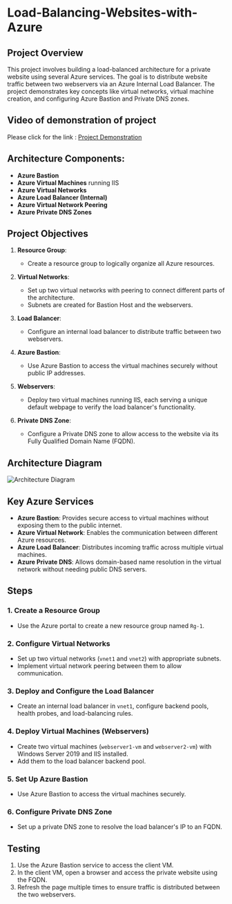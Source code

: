 # Load-Balancing-Websites-with-Azure

## Project Overview

This project involves building a load-balanced architecture for a private website using several Azure services. The goal is to distribute website traffic between two webservers via an Azure Internal Load Balancer. The project demonstrates key concepts like virtual networks, virtual machine creation, and configuring Azure Bastion and Private DNS zones.

## Video of demonstration of project

Please click for the link :
[Project Demonstration](https://drive.google.com/file/d/1n30nsUsmI__Iu8gfsjZKCnxD7we4sPCH/view?usp=sharing)

## Architecture Components:
- **Azure Bastion**
- **Azure Virtual Machines** running IIS
- **Azure Virtual Networks**
- **Azure Load Balancer (Internal)**
- **Azure Virtual Network Peering**
- **Azure Private DNS Zones**

## Project Objectives

1. **Resource Group**: 
   - Create a resource group to logically organize all Azure resources.

2. **Virtual Networks**:
   - Set up two virtual networks with peering to connect different parts of the architecture.
   - Subnets are created for Bastion Host and the webservers.

3. **Load Balancer**:
   - Configure an internal load balancer to distribute traffic between two webservers.

4. **Azure Bastion**:
   - Use Azure Bastion to access the virtual machines securely without public IP addresses.

5. **Webservers**:
   - Deploy two virtual machines running IIS, each serving a unique default webpage to verify the load balancer's functionality.

6. **Private DNS Zone**:
   - Configure a Private DNS zone to allow access to the website via its Fully Qualified Domain Name (FQDN).

## Architecture Diagram

![Architecture Diagram](https://github.com/user-attachments/assets/fa02fce7-92b0-4f04-b818-94ec5e6049e2)





## Key Azure Services

- **Azure Bastion**: Provides secure access to virtual machines without exposing them to the public internet.
- **Azure Virtual Network**: Enables the communication between different Azure resources.
- **Azure Load Balancer**: Distributes incoming traffic across multiple virtual machines.
- **Azure Private DNS**: Allows domain-based name resolution in the virtual network without needing public DNS servers.

## Steps

### 1. Create a Resource Group
- Use the Azure portal to create a new resource group named `Rg-1`.

### 2. Configure Virtual Networks
- Set up two virtual networks (`vnet1` and `vnet2`) with appropriate subnets.
- Implement virtual network peering between them to allow communication.

### 3. Deploy and Configure the Load Balancer
- Create an internal load balancer in `vnet1`, configure backend pools, health probes, and load-balancing rules.

### 4. Deploy Virtual Machines (Webservers)
- Create two virtual machines (`webserver1-vm` and `webserver2-vm`) with Windows Server 2019 and IIS installed.
- Add them to the load balancer backend pool.

### 5. Set Up Azure Bastion
- Use Azure Bastion to access the virtual machines securely.

### 6. Configure Private DNS Zone
- Set up a private DNS zone to resolve the load balancer's IP to an FQDN.

## Testing

1. Use the Azure Bastion service to access the client VM.
2. In the client VM, open a browser and access the private website using the FQDN.
3. Refresh the page multiple times to ensure traffic is distributed between the two webservers.
